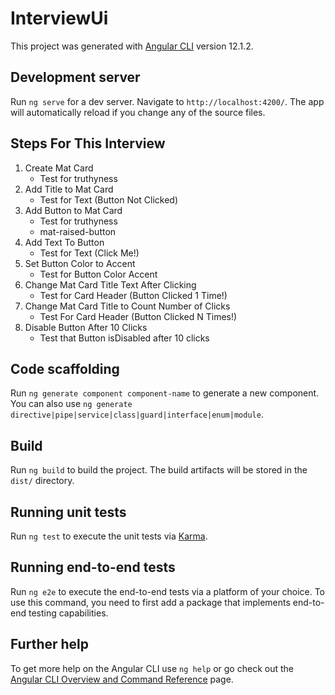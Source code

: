 # InterviewUi

This project was generated with [Angular CLI](https://github.com/angular/angular-cli) version 12.1.2.

## Development server

Run `ng serve` for a dev server. Navigate to `http://localhost:4200/`. The app will automatically reload if you change any of the source files.

## Steps For This Interview
1. Create Mat Card
   - Test for truthyness
2. Add Title to Mat Card
   - Test for Text (Button Not Clicked)
3. Add Button to Mat Card
   - Test for truthyness
   - mat-raised-button
4. Add Text To Button
   - Test for Text (Click Me!)
5. Set Button Color to Accent
   - Test for Button Color Accent
6. Change Mat Card Title Text After Clicking
   - Test for Card Header (Button Clicked 1 Time!)
7. Change Mat Card Title to Count Number of Clicks
   - Test For Card Header (Button Clicked N Times!)
8. Disable Button After 10 Clicks
   - Test that Button isDisabled after 10 clicks


## Code scaffolding

Run `ng generate component component-name` to generate a new component. You can also use `ng generate directive|pipe|service|class|guard|interface|enum|module`.

## Build

Run `ng build` to build the project. The build artifacts will be stored in the `dist/` directory.

## Running unit tests

Run `ng test` to execute the unit tests via [Karma](https://karma-runner.github.io).

## Running end-to-end tests

Run `ng e2e` to execute the end-to-end tests via a platform of your choice. To use this command, you need to first add a package that implements end-to-end testing capabilities.

## Further help

To get more help on the Angular CLI use `ng help` or go check out the [Angular CLI Overview and Command Reference](https://angular.io/cli) page.
